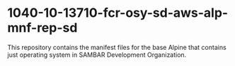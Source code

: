 # 1040-10-13710-fcr-osy-sd-aws-alp-mnf-rep-sd
This repository contains the manifest files for the base Alpine that contains just operating system in SAMBAR Development Organization.
